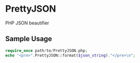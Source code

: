 # PrettyJSON
PHP JSON beautifier

## Sample Usage

```php
require_once path/to/PrettyJSON.php;
echo "<pre>".PrettyJSON::format($json_string)."</pre>\n";
```
